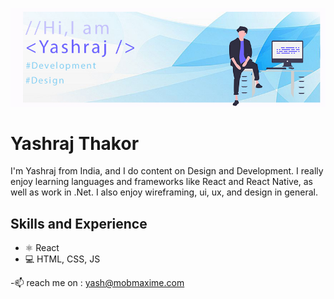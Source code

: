 
![Design and Development](https://github.com/yashrajthakor/yashrajthakor/blob/main/Yash_Cover.jpg)

# Yashraj Thakor
I'm Yashraj from India, and I do content on Design and Development. I really enjoy learning languages and frameworks like React and React Native, as well as work in .Net. I also enjoy wireframing, ui, ux, and design in general. 

## Skills and Experience
* ⚛ React
* 💻 HTML, CSS, JS


-📫 reach me on : yash@mobmaxime.com

<!---
yashrajthakor/yashrajthakor is a ✨ special ✨ repository because its `README.md` (this file) appears on your GitHub profile.
You can click the Preview link to take a look at your changes.
--->
